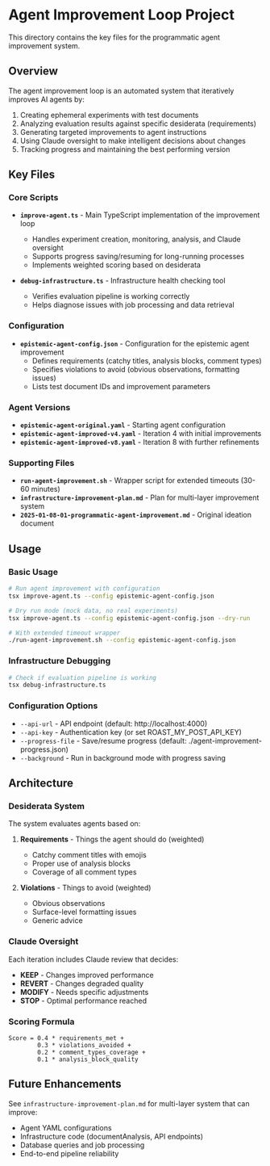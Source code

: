 # Agent Improvement Loop Project

This directory contains the key files for the programmatic agent improvement system.

## Overview

The agent improvement loop is an automated system that iteratively improves AI agents by:
1. Creating ephemeral experiments with test documents
2. Analyzing evaluation results against specific desiderata (requirements)
3. Generating targeted improvements to agent instructions
4. Using Claude oversight to make intelligent decisions about changes
5. Tracking progress and maintaining the best performing version

## Key Files

### Core Scripts
- **`improve-agent.ts`** - Main TypeScript implementation of the improvement loop
  - Handles experiment creation, monitoring, analysis, and Claude oversight
  - Supports progress saving/resuming for long-running processes
  - Implements weighted scoring based on desiderata

- **`debug-infrastructure.ts`** - Infrastructure health checking tool
  - Verifies evaluation pipeline is working correctly
  - Helps diagnose issues with job processing and data retrieval

### Configuration
- **`epistemic-agent-config.json`** - Configuration for the epistemic agent improvement
  - Defines requirements (catchy titles, analysis blocks, comment types)
  - Specifies violations to avoid (obvious observations, formatting issues)
  - Lists test document IDs and improvement parameters

### Agent Versions
- **`epistemic-agent-original.yaml`** - Starting agent configuration
- **`epistemic-agent-improved-v4.yaml`** - Iteration 4 with initial improvements
- **`epistemic-agent-improved-v8.yaml`** - Iteration 8 with further refinements

### Supporting Files
- **`run-agent-improvement.sh`** - Wrapper script for extended timeouts (30-60 minutes)
- **`infrastructure-improvement-plan.md`** - Plan for multi-layer improvement system
- **`2025-01-08-01-programmatic-agent-improvement.md`** - Original ideation document

## Usage

### Basic Usage
```bash
# Run agent improvement with configuration
tsx improve-agent.ts --config epistemic-agent-config.json

# Dry run mode (mock data, no real experiments)
tsx improve-agent.ts --config epistemic-agent-config.json --dry-run

# With extended timeout wrapper
./run-agent-improvement.sh --config epistemic-agent-config.json
```

### Infrastructure Debugging
```bash
# Check if evaluation pipeline is working
tsx debug-infrastructure.ts
```

### Configuration Options
- `--api-url` - API endpoint (default: http://localhost:4000)
- `--api-key` - Authentication key (or set ROAST_MY_POST_API_KEY)
- `--progress-file` - Save/resume progress (default: ./agent-improvement-progress.json)
- `--background` - Run in background mode with progress saving

## Architecture

### Desiderata System
The system evaluates agents based on:
1. **Requirements** - Things the agent should do (weighted)
   - Catchy comment titles with emojis
   - Proper use of analysis blocks
   - Coverage of all comment types
   
2. **Violations** - Things to avoid (weighted)
   - Obvious observations
   - Surface-level formatting issues
   - Generic advice

### Claude Oversight
Each iteration includes Claude review that decides:
- **KEEP** - Changes improved performance
- **REVERT** - Changes degraded quality
- **MODIFY** - Needs specific adjustments
- **STOP** - Optimal performance reached

### Scoring Formula
```
Score = 0.4 * requirements_met + 
        0.3 * violations_avoided + 
        0.2 * comment_types_coverage + 
        0.1 * analysis_block_quality
```

## Future Enhancements

See `infrastructure-improvement-plan.md` for multi-layer system that can improve:
- Agent YAML configurations
- Infrastructure code (documentAnalysis, API endpoints)
- Database queries and job processing
- End-to-end pipeline reliability